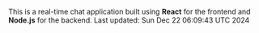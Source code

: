 This is a real-time chat application built using **React** for the frontend and **Node.js** for the backend.
Last updated: Sun Dec 22 06:09:43 UTC 2024
